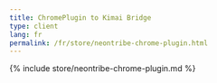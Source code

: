 ```yaml
---
title: ChromePlugin to Kimai Bridge
type: client
lang: fr
permalink: /fr/store/neontribe-chrome-plugin.html
---
```


{% include store/neontribe-chrome-plugin.md %}
